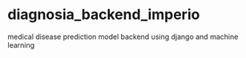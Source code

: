 # diagnosia_backend_imperio
medical disease prediction model backend using django and  machine learning
